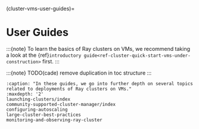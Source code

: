 (cluster-vms-user-guides)=

# User Guides

:::{note}
To learn the basics of Ray clusters on VMs, we recommend taking a look
at the {ref}`introductory guide<ref-cluster-quick-start-vms-under-construction>` first.
:::

:::{note}
TODO(cade) remove duplication in toc structure
:::

```{toctree}
:caption: "In these guides, we go into further depth on several topics related to deployments of Ray clusters on VMs."
:maxdepth: '2'
launching-clusters/index
community-supported-cluster-manager/index
configuring-autoscaling
large-cluster-best-practices
monitoring-and-observing-ray-cluster
```
